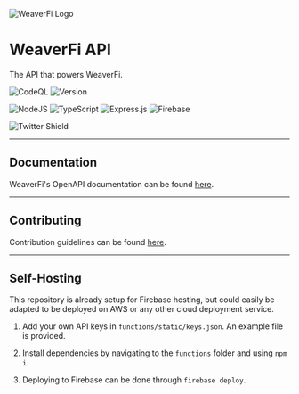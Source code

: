 ![WeaverFi Logo][logo]
# WeaverFi API

The API that powers WeaverFi.

![CodeQL](https://github.com/CookieTrack-io/weaverfi-api/actions/workflows/codeql-analysis.yml/badge.svg)
![Version](https://img.shields.io/github/package-json/v/CookieTrack-io/weaverfi-api)

![NodeJS](https://img.shields.io/badge/node.js-6DA55F?style=for-the-badge&logo=node.js&logoColor=white)
![TypeScript](https://img.shields.io/badge/typescript-%23007ACC.svg?style=for-the-badge&logo=typescript&logoColor=white)
![Express.js](https://img.shields.io/badge/express.js-%23404d59.svg?style=for-the-badge&logo=express&logoColor=%2361DAFB)
![Firebase](https://img.shields.io/badge/firebase-%23039BE5.svg?style=for-the-badge&logo=firebase)

![Twitter Shield](https://img.shields.io/twitter/follow/cookietrack_io?style=social)

---

## Documentation

WeaverFi's OpenAPI documentation can be found [here](https://api.weaver.fi/docs).

---

## Contributing

Contribution guidelines can be found [here](CONTRIBUTING.md).

---

## Self-Hosting

This repository is already setup for Firebase hosting, but could easily be adapted to be deployed on AWS or any other cloud deployment service.

1. Add your own API keys in `functions/static/keys.json`. An example file is provided.

2. Install dependencies by navigating to the `functions` folder and using `npm i`.

3. Deploying to Firebase can be done through `firebase deploy`.

[logo]: https://github.com/CookieTrack-io/weaverfi-api/blob/master/favicon.svg "WeaverFi"
